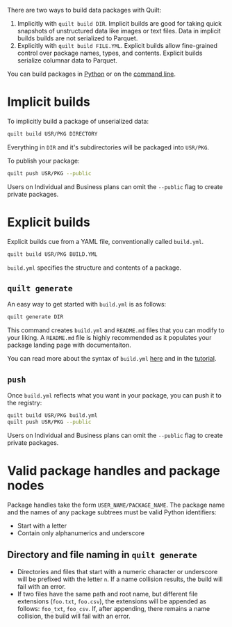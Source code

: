 There are two ways to build data packages with Quilt:

1. Implicitly with `quilt build DIR`. Implicit builds are good for taking quick snapshots of unstructured data like images or text files. Data in implicit builds builds are not serialized to Parquet.
1. Explicitly with `quilt build FILE.YML`. Explicit builds allow fine-grained control over package names, types, and contents. Explicit builds serialize columnar data to Parquet.

You can build packages in [Python](./python.md) or on the [command line](./shell.md).

# Implicit builds

To implicitly build a package of unserialized data:

```bash
quilt build USR/PKG DIRECTORY
```
Everything in `DIR` and it's subdirectories will be packaged into `USR/PKG`.

To publish your package:
```bash
quilt push USR/PKG --public
```
Users on Individual and Business plans can omit the `--public` flag to create private packages.

# Explicit builds

Explicit builds cue from a YAML file, conventionally called `build.yml`.

```bash
quilt build USR/PKG BUILD.YML
```

`build.yml` specifies the structure and contents of a package.

## `quilt generate`
An easy way to get started with `build.yml` is as follows:
```bash
quilt generate DIR
```
This command creates `build.yml` and `README.md` files that you can modify to your liking. A `README.md` file is highly recommended as it populates your package landing page with documentaiton.

You can read more about the syntax of `build.yml` [here](https://docs.quiltdata.com/buildyml.html) and in the [tutorial](./tutorial.md).

## `push`

Once `build.yml` reflects what you want in your package, you can push it to the registry:
```bash
quilt build USR/PKG build.yml
quilt push USR/PKG --public
```
Users on Individual and Business plans can omit the `--public` flag to create private packages.



# Valid package handles and package nodes
Package handles take the form `USER_NAME/PACKAGE_NAME`. The package name and the names of any package subtrees must be valid Python identifiers:
* Start with a letter
* Contain only alphanumerics and underscore

## Directory and file naming in `quilt generate`
* Directories and files that start with a numeric character or underscore will be prefixed with the letter `n`. If a name collision results, the build will fail with an error.
* If two files have the same path and root name, but different file extensions (`foo.txt`, `foo.csv`), the extensions will be appended as follows: `foo_txt`, `foo_csv`. If, after appending, there remains a name collision, the build will fail with an error.
